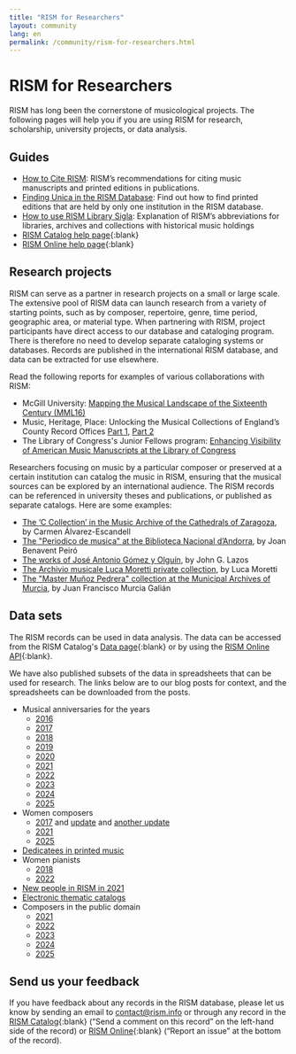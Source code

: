 ```yaml
---
title: "RISM for Researchers"
layout: community
lang: en
permalink: /community/rism-for-researchers.html
---
```


# RISM for Researchers  

RISM has long been the cornerstone of musicological projects. The following pages will help you if you are using RISM for research, scholarship, university projects, or data analysis.  

## Guides  

- [How to Cite RISM](/community/how-to-cite-rism): RISM’s recommendations for citing music manuscripts and printed editions in publications.    
- [Finding Unica in the RISM Database](/community/finding-unica-in-rism.html): Find out how to find printed editions that are held by only one institution in the RISM database.  
- [How to use RISM Library Sigla](/community/sigla/about.html): Explanation of RISM’s abbreviations for libraries, archives and collections with historical music holdings  
- [RISM Catalog help page](https://opac.rism.info/main-menu-/kachelmenu/help){:blank}  
- [RISM Online help page](https://rism.online/about/help){:blank}  

## Research projects  

RISM can serve as a partner in research projects on a small or large scale. The extensive pool of RISM data can launch research from a variety of starting points, such as by composer, repertoire, genre, time period, geographic area, or material type. When partnering with RISM, project participants have direct access to our database and cataloging program. There is therefore no need to develop separate cataloging systems or databases. Records are published in the international RISM database, and data can be extracted for use elsewhere.  

Read the following reports for examples of various collaborations with RISM:  
- McGill University: [Mapping the Musical Landscape of the Sixteenth Century (MML16)](/in_the_news/2019/07/29/mapping-the-musical-landscape-of-the-sixteenth.html)   
- Music, Heritage, Place: Unlocking the Musical Collections of England’s County Record Offices [Part 1](/library_collections/2024/09/26/music-from-english-local-archives-in-rism.html), [Part 2](/library_collections/2024/10/04/musical-discoveries-from-english-local-archives.html)   
- The Library of Congress's Junior Fellows program: [Enhancing Visibility of American Music Manuscripts at the Library of Congress](/library_collections/2024/02/08/library-of-congress-summer-report.html)

Researchers focusing on music by a particular composer or preserved at a certain institution can catalog the music in RISM, ensuring that the musical sources can be explored by an international audience. The RISM records can be referenced in university theses and publications, or published as separate catalogs. Here are some examples:  
-  [The ‘C Collection’ in the Music Archive of the Cathedrals of Zaragoza](/new_publications/2023/08/17/discovering-new-music-collections.html), by Carmen Álvarez-Escandell
- [The "Periodico de musica" at the Biblioteca Nacional d’Andorra](/new_at_rism/2020/06/15/the-first-record-from-andorra-in-rism-the.html), by Joan Benavent Peiró  
- [The works of José Antonio Gómez y Olguín](/new_publications/2016/03/07/jos%C3%A9-antonio-g%C3%B3mez-y-olgu%C3%ADn-18051876-y-su-cat%C3%A1logo.html), by John G. Lazos  
- [The Archivio musicale Luca Moretti private collection](/library_collections/2023/06/01/the-archivio-musicale-luca-moretti-in-rism.html), by Luca Moretti  
- [The "Master Muñoz Pedrera" collection at the Municipal Archives of Murcia](/library_collections/2023/09/14/pedrera-collection-murcia.html), by Juan Francisco Murcia Galián   

## Data sets  

The RISM records can be used in data analysis. The data can be accessed from the RISM Catalog's [Data page](https://opac.rism.info/main-menu-/kachelmenu/data){:blank} or by using the [RISM Online API](https://rism.online/docs/api/api/){:blank}.  

We have also published subsets of the data in spreadsheets that can be used for research. The links below are to our blog posts for context, and the spreadsheets can be downloaded from the posts.
- Musical anniversaries for the years  
    - [2016](/musical_anniversaries/2016/01/04/musical-anniversaries-in-2016.html)  
    - [2017](/musical_anniversaries/2017/01/10/musical-anniversaries-in-2017.html)   
    - [2018](/musical_anniversaries/2018/01/08/musical-anniversaries-in-2018.html)   
    - [2019](/musical_anniversaries/2019/01/14/musical-anniversaries-in-2019.html)   
    - [2020](/musical_anniversaries/2020/01/09/2020-not-just-beethoven.html)   
    - [2021](/musical_anniversaries/2021/01/14/composer-anniversaries-2021.html)   
    - [2022](/musical_anniversaries/2022/01/10/musician-anniversaries-2022.html)   
    - [2023](/musical_anniversaries/2023/01/09/musical-anniversaries-in-2023.html)   
    - [2024](/musical_anniversaries/2024/01/11/musical-anniversaries-in-2024.html)  
    - [2025](/musical_anniversaries/2025/01/09/musical-anniversaries-in-2025.html)  
- Women composers  
    - [2017](/events/2017/03/08/international-womens-day-women-composers-in.html) and [update](/new_at_rism/2017/06/29/eight-more-women-composers.html) and [another  update](/new_at_rism/2017/10/19/twelve-more-women-composers.html)   
    - [2021](/events/2021/03/08/international-womens-day-2021-women-composers-rism.html)   
    - [2025](/events/2025/03/06/international-womens-day-women-composers.html)
- [Dedicatees in printed music](/events/2022/02/14/musical-dedications-in-love-and-friendship.html)   
- Women pianists  
   - [2018](/events/2018/03/08/international-womens-day-women-pianists-in-rism.html)   
   - [2022](/events/2022/03/08/international-womens-day-women-pianists-in-rism.html)   
- [New people in RISM in 2021](/new_at_rism/2022/02/24/new-people-in-the-rism-online-catalog-2021.html)   
- [Electronic thematic catalogs](/new_at_rism/2020/11/09/electronic-thematic-catalogs.html)  
- Composers in the public domain
    - [2021](/in_the_news/2021/02/22/public-domain-music-2021.html)  
    - [2022](/in_the_news/2022/01/20/the-musical-public-domain-in-2022.html)
    - [2023](/in_the_news/2023/02/14/public-domain-2023.html)   
    - [2024](/in_the_news/2024/01/25/musical-public-domain-2024.html)   
    - [2025](/in_the_news/2025/02/20/public-domain-2025.html)  

## Send us your feedback  

If you have feedback about any records in the RISM database, please let us know by sending an email to [contact@rism.info](mailto:contact@rism.info) or through any record in the [RISM Catalog](https://opac.rism.info/main-menu-/kachelmenu){:blank} (“Send a comment on this record” on the left-hand side of the record) or [RISM Online](https://rism.online/){:blank} (“Report an issue” at the bottom of the record).
